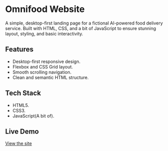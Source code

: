 # Omnifood Website

A simple, desktop-first landing page for a fictional AI-powered food delivery service. Built with HTML, CSS, and a bit of JavaScript to ensure stunning layout, styling, and basic interactivity.

## Features

- Desktop-first responsive design.
- Flexbox and CSS Grid layout.
- Smooth scrolling navigation.
- Clean and semantic HTML structure.

## Tech Stack

- HTML5.
- CSS3.  
- JavaScript(A bit of).

## Live Demo

[View the site](https://ommno.netlify.app) 

